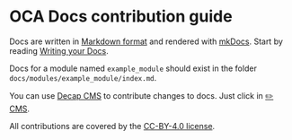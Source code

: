 # OCA Docs contribution guide

Docs are written in [Markdown format](https://www.markdownguide.org/) and rendered with
[mkDocs](https://www.mkdocs.org/). Start by reading
[Writing your Docs](https://www.mkdocs.org/user-guide/writing-your-docs/).

Docs for a module named `example_module` should exist in the folder
`docs/modules/example_module/index.md`.

You can use [Decap CMS](https://decapcms.org/) to contribute changes to docs. Just click
in [✏️ CMS](https://moduon.github.io/oca-docs/admin/).

All contributions are covered by the [CC-BY-4.0 license](./LICENSE.txt).
